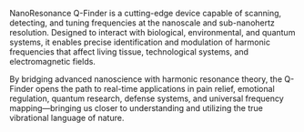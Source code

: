 NanoResonance Q-Finder is a cutting-edge device capable of scanning, detecting, and tuning frequencies at the nanoscale and sub-nanohertz resolution. Designed to interact with biological, environmental, and quantum systems, it enables precise identification and modulation of harmonic frequencies that affect living tissue, technological systems, and electromagnetic fields.

By bridging advanced nanoscience with harmonic resonance theory, the Q-Finder opens the path to real-time applications in pain relief, emotional regulation, quantum research, defense systems, and universal frequency mapping—bringing us closer to understanding and utilizing the true vibrational language of nature.
